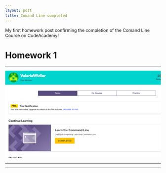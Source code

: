 ```yaml
---
layout: post
title: Comand Line completed
---
```


My first homework post confirming the completion of the Comand Line Course on CodeAcademy!
<!-- more -->

# Homework 1

***

![Confirmation](/img/HomeworkTNT1.png)

***


***
